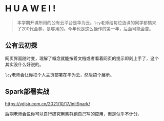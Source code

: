 # H U A W E I  !

> 本学期开课所用的公有云平台是华为云。`lcy`老师给每位选课的同学都搞来了200代金券，是够用的。今年也是这么操作的第一年，后面可能会变。

## 公有云初探

网页界面随时变，理解了概念就能按着文档或者看着网页的提示即刻上手了，这个其实没什么好说的。

`lcy`老师会让你把个人主页部署在华为云，然后搞个展示。

## Spark部署实战

https://ydjsir.com.cn/2021/10/17/initSpark/

后期老师会说你可以自行研究用集群跑自己写的应用，但是似乎不计分。